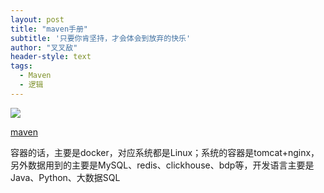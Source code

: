 ```yaml
---
layout: post
title: "maven手册"
subtitle: '只要你肯坚持，才会体会到放弃的快乐'
author: "叉叉敌"
header-style: text
tags:
  - Maven
  - 逻辑
---
```


![](https://gitee.com/chasays/mdPic/raw/master/uPic/yPX4ZL.png)

[maven](https://www.yuque.com/inuter/bc7ikc)


容器的话，主要是docker，对应系统都是Linux；系统的容器是tomcat+nginx，另外数据用到的主要是MySQL、redis、clickhouse、bdp等，开发语言主要是Java、Python、大数据SQL

